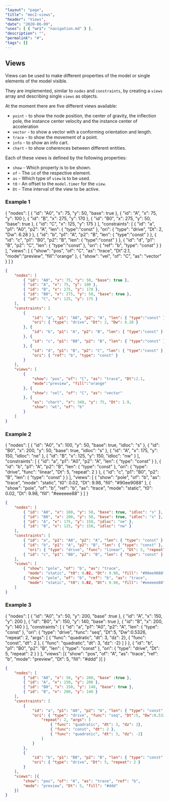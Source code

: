 ```yaml
---
"layout": "page",
"title": "mec2-views",
"header": "Views",
"date": "2020-06-09",
"uses": [ { "uri": "navigation.md" } ],
"description": "",
"permalink": "#",
"tags": []
---
```


## Views

Views can be used to make different properties of the model or single elements of the model visible.

They are implemented, similar to `nodes` and `constraints`, by creating a `views` array and describing single `views` as objects.

At the moment there are five different views available:
- `point` - to show the node position, the center of gravity, the inflection pole, the instance center velocity and the instance center of acceleration
- `vector` - to show a vector with a conforming orientation and length.
- `trace` - to show the movement of a point.
- `info` - to show an info cart.
- `chart` - to show coherences between different entities.

Each of these views is defined by the following properties:
- `show` - Which property is to be shown.
- `of` - The `id` of the respective element.
- `as` - Which type of `view` is to be used.
- `t0` - An offset to the `model.timer` for the `view`.
- `Dt` - Time interval of the view to be active.

### Example 1
<mec-2 width="600" height="350" x0="0" y0="0" grid cartesian nodelabels>
{
    "nodes": [
        { "id": "A0", "x": 75, "y": 50, "base": true },
        { "id": "A", "x": 75, "y": 100 },
        { "id": "B", "x": 275, "y": 170 },
        { "id": "B0", "x": 275, "y": 50, "base": true },
        { "id": "C", "x": 125, "y": 175 }
    ],
    "constraints": [
        {
            "id": "a", "p1": "A0", "p2": "A", "len": { "type":"const" },
            "ori": { "type": "drive", "Dt": 2, "Dw": 6.28 }
        }, {
            "id": "b", "p1": "A", "p2": "B", "len": { "type":"const" }
        }, {
            "id": "c", "p1": "B0", "p2": "B", "len": { "type":"const" }
        }, {
            "id": "d", "p1": "B", "p2": "C", "len": { "type":"const" },
            "ori": { "ref": "b", "type": "const" }
        }
    ],
    "views": [
        {
            "show": "pos", "of": "C", "as": "trace", "Dt":2.1,
            "mode":"preview", "fill":"orange"
        }, {
            "show": "vel", "of": "C", "as": "vector"
        }
    ]
}
</mec-2>

```json
{
    "nodes": [
        { "id": "A0", "x": 75, "y": 50, "base": true },
        { "id": "A", "x": 75, "y": 100 },
        { "id": "B", "x": 275, "y": 170 },
        { "id": "B0", "x": 275, "y": 50, "base": true },
        { "id": "C", "x": 125, "y": 175 }
    ],
    "constraints": [
        {
            "id": "a", "p1": "A0", "p2": "A", "len": { "type":"const" },
            "ori": { "type": "drive", "Dt": 2, "Dw": 6.28 }
        }, {
            "id": "b", "p1": "A", "p2": "B", "len": { "type":"const" }
        }, {
            "id": "c", "p1": "B0", "p2": "B", "len": { "type":"const" }
        }, {
            "id": "d", "p1": "B", "p2": "C", "len": { "type":"const" },
            "ori": { "ref": "b", "type": "const" }
        }
    ],
    "views": [
        {
            "show": "pos", "of": "C", "as": "trace", "Dt":2.1,
            "mode":"preview", "fill":"orange"
        }, {
            "show": "vel", "of": "C", "as": "vector"
        }, {
            "as": "chart", "x": 340, "y": 75, "Dt": 1.9,
            "show": "wt", "of": "b"
        }
    ]
}
```
### Example 2
<mec-2 width="600" height="350" x0="0" y0="0" grid cartesian nodelabels>
{
    "nodes": [
        { "id": "A0", "x": 100, "y": 50, "base": true, "idloc": "s" },
        { "id": "B0", "x": 200, "y": 50, "base": true, "idloc": "s" },
        { "id": "A", "x": 175, "y": 150, "idloc": "ne" },
        { "id": "B", "x": 125, "y": 150, "idloc": "nw" }
    ],
    "constraints": [
        { "id": "a", "p1": "A0", "p2": "A", "len": { "type": "const" } },
        { "id": "b", "p1": "A", "p2": "B", "len": { "type": "const" },
          "ori": { "type": "drive", "func": "linear", "Dt": 5, "repeat": 2 } },
        { "id": "c", "p1": "B0", "p2": "B", "len": { "type": "const" } }
    ],
    "views": [
        { "show": "pole", "of": "b", "as": "trace",
          "mode": "static", "t0": 0.02, "Dt": 9.98, "fill": "#90ee9088" },
        { "show": "pole", "of": "b", "ref": "b", "as": "trace",
          "mode": "static", "t0": 0.02, "Dt": 9.98, "fill": "#eeeeee88" }
    ]
}
</mec-2>

```json
{
    "nodes": [
        { "id": "A0", "x": 100, "y": 50, "base": true, "idloc": "s" },
        { "id": "B0", "x": 200, "y": 50, "base": true, "idloc": "s" },
        { "id": "A", "x": 175, "y": 150, "idloc": "ne" },
        { "id": "B", "x": 125, "y": 150, "idloc": "nw" }
    ],
    "constraints": [
        { "id": "a", "p1": "A0", "p2": "A", "len": { "type": "const" } },
        { "id": "b", "p1": "A", "p2": "B", "len": { "type": "const" },
          "ori": { "type": "drive", "func": "linear", "Dt": 5, "repeat": 2 } },
        { "id": "c", "p1": "B0", "p2": "B", "len": { "type": "const" } }
    ],
    "views": [
        { "show": "pole", "of": "b", "as": "trace",
          "mode": "static", "t0": 0.02, "Dt": 9.98, "fill": "#90ee9088" },
        { "show": "pole", "of": "b", "ref": "b", "as": "trace",
          "mode": "static", "t0": 0.02, "Dt": 9.98, "fill": "#eeeeee88" }
    ]
}
```
### Example 3
<mec-2 width="600" height="350" x0="0" y0="0" grid cartesian nodelabels>
{
    "nodes": [
        { "id": "A0", "x": 50, "y": 200, "base" :true },
        { "id": "A", "x": 150, "y": 200 },
        { "id": "B0", "x": 150, "y": 140, "base": true },
        { "id": "B", "x": 200, "y": 140 }
    ],
    "constraints": [
        {
            "id": "a", "p1": "A0", "p2": "A", "len": { "type": "const" },
            "ori": { "type": "drive", "func": "seq", "Dt":5, "Dw":0.5326,
                "repeat": 2, "args": [
                    { "func": "quadratic", "dt": 3, "dz": 2},
                    { "func": "const", "dt": 2 },
                    { "func": "quadratic", "dt": 3, "dz": -2}
                ]
            }
        },
        {
            "id": "b", "p1": "B0", "p2": "B", "len": { "type": "const" },
            "ori": { "type": "drive", "Dt": 5, "repeat": 2 }
        }
    ],
    "views": [{
        "show": "pos", "of": "A", "as": "trace", "ref": "b",
        "mode": "preview", "Dt": 5, "fill": "#ddd"
    }]
}

</mec-2>

```json
{
    "nodes": [
        { "id": "A0", "x": 50, "y": 200, "base" :true },
        { "id": "A", "x": 150, "y": 200 },
        { "id": "B0", "x": 150, "y": 140, "base": true },
        { "id": "B", "x": 200, "y": 140 }
    ],
    "constraints": [
        {
            "id": "a", "p1": "A0", "p2": "A", "len": { "type": "const" },
            "ori": { "type": "drive", "func": "seq", "Dt":5, "Dw":0.5326,
                "repeat": 2, "args": [
                    { "func": "quadratic", "dt": 3, "dz": 2},
                    { "func": "const", "dt": 2 },
                    { "func": "quadratic", "dt": 3, "dz": -2}
                ]
            }
        },
        {
            "id": "b", "p1": "B0", "p2": "B", "len": { "type": "const" },
            "ori": { "type": "drive", "Dt": 5, "repeat": 2 }
        }
    ],
    "views": [{
        "show": "pos", "of": "A", "as": "trace", "ref": "b",
        "mode": "preview", "Dt": 5, "fill": "#ddd"
    }]
}
```